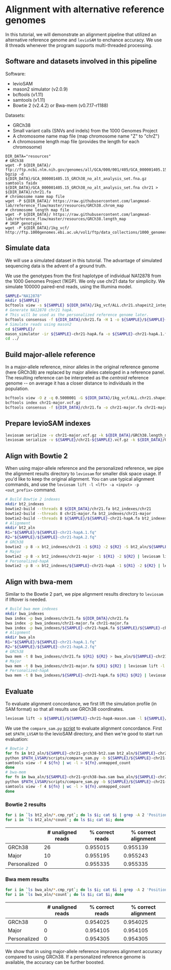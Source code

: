 # Alignment with alternative reference genomes

In this tutorial, we will demonstrate an alignment pipeline that utilized an alternative reference genome and `levioSAM` to enchance accuracy.
We use 8 threads whenever the program supports multi-threaded processing.

## Software and datasets involved in this pipeline
Software:
- levioSAM
- mason2 simulator (v2.0.9)
- bcftools (v1.11)
- samtools (v1.11)
- Bowtie 2 (v2.4.2) or Bwa-mem (v0.7.17-r1188)

Datasets:
- GRCh38
- Small variant calls (SNVs and indels) from the 1000 Genomes Project
- A chromosome name map file (map chromosome name "Z" to "chrZ")
- A chromosome length map file (provides the length for each chromosome)

```shell
DIR_DATA="resources"
# GRCh38
wget -P ${DIR_DATA}/ ftp://ftp.ncbi.nlm.nih.gov/genomes/all/GCA/000/001/405/GCA_000001405.15_GRCh38/seqs_for_alignment_pipelines.ucsc_ids/GCA_000001405.15_GRCh38_no_alt_analysis_set.fna.gz
bgzip -d ${DIR_DATA}/GCA_000001405.15_GRCh38_no_alt_analysis_set.fna.gz
samtools faidx ${DIR_DATA}/GCA_000001405.15_GRCh38_no_alt_analysis_set.fna chr21 > ${DIR_DATA}/chr21.fa
# chromosome name map file
wget -P ${DIR_DATA}/ https://raw.githubusercontent.com/langmead-lab/reference_flow/master/resources/GRCh38.chrom_map
# chromosome length map file
wget -P ${DIR_DATA}/ https://raw.githubusercontent.com/langmead-lab/reference_flow/master/resources/GRCh38.length_map
# 1KGP genotypes
wget -P ${DIR_DATA}/1kg_vcf/ http://ftp.1000genomes.ebi.ac.uk/vol1/ftp/data_collections/1000_genomes_project/release/20190312_biallelic_SNV_and_INDEL/ALL.chr21.shapeit2_integrated_snvindels_v2a_27022019.GRCh38.phased.vcf.gz
```


## Simulate data

We will use a simulated dataset in this tutorial. The advantage of simulated sequencing data is the advent of a ground truth.

We use the genotypes from the first haplotype of individual NA12878 from the 1000 Genomes Project (1KGP).
We only use chr21 data for simplicity.
We simulate 100000 paired-end reads, using the Illumina model.

```sh
SAMPLE="NA12878"
mkdir ${SAMPLE}
bcftools view -s ${SAMPLE} ${DIR_DATA}/1kg_vcf/ALL.chr21.shapeit2_integrated_snvindels_v2a_27022019.GRCh38.phased.vcf.gz | bcftools annotate --rename-chrs ${DIR_DATA}/GRCh38.chrom_map -O z -o ${SAMPLE}/chr21-${SAMPLE}.vcf.gz; bcftools index ${SAMPLE}/chr21-${SAMPLE}.vcf.gz
# Generate NA12878 chr21 hapA. 
# This will be used as the personalized reference genome later.
bcftools consensus -f ${DIR_DATA}/chr21.fa -H 1 -o ${SAMPLE}/${SAMPLE}-chr21-hapA.fa ${SAMPLE}/chr21-${SAMPLE}.vcf.gz
# Simulate reads using mason2
cd ${SAMPLE}/
mason_simulator -ir ${SAMPLE}-chr21-hapA.fa -o ${SAMPLE}-chr21-hapA.1.fq -or ${SAMPLE}-chr21-hapA.2.fq -oa ${SAMPLE}-chr21-hapA-mason.sam -n 100000 --num-threads 8
cd ../
```



## Build major-allele reference

In a major-allele reference, minor alleles in the original reference genome (here GRCh38) are replaced by major alleles cateloged in a reference panel. The resulting reference can be interpreted as the _centroid_ reference genome -- on average it has a closer distance to individuals in the population.

```sh
bcftools view -O z -q 0.5000001 -G ${DIR_DATA}/1kg_vcf/ALL.chr21.shapeit2_integrated_snvindels_v2a_27022019.GRCh38.phased.vcf.gz | bcftools annotate --rename-chrs ${DIR_DATA}/GRCh38.chrom_map -O z -o chr21-major.vcf.gz 
bcftools index chr21-major.vcf.gz
bcftools consensus -f ${DIR_DATA}/chr21.fa -o chr21-major.fa chr21-major.vcf.gz
```



## Prepare levioSAM indexes

```sh
leviosam serialize -v chr21-major.vcf.gz -k ${DIR_DATA}/GRCh38.length_map -p chr21-major
leviosam serialize -v ${SAMPLE}/chr21-${SAMPLE}.vcf.gz -k ${DIR_DATA}/GRCh38.length_map -p ${SAMPLE}/chr21-${SAMPLE} -s ${SAMPLE} -g 0
```



## Align with Bowtie 2

When using major-allele reference and the personalized reference, we pipe the alignment results directory to `leviosam` for smaller disk space usage.
If you'd like to keep the original alignment. You can use typical alignment commands, and use the `leviosam lift -l <lft> -a <input> -p <out_prefix>` command.

```sh
# Build Bowtie 2 indexes
mkdir bt2_indexes
bowtie2-build --threads 8 ${DIR_DATA}/chr21.fa bt2_indexes/chr21
bowtie2-build --threads 8 chr21-major.fa bt2_indexes/chr21-major
bowtie2-build --threads 8 ${SAMPLE}/${SAMPLE}-chr21-hapA.fa bt2_indexes/${SAMPLE}-chr21-hapA
# Alignment
mkdir bt2_aln
R1="${SAMPLE}/${SAMPLE}-chr21-hapA.1.fq"
R2="${SAMPLE}/${SAMPLE}-chr21-hapA.2.fq"
# GRCh38
bowtie2 -p 8 -x bt2_indexes/chr21 -1 ${R1} -2 ${R2} -S bt2_aln/${SAMPLE}-chr21-grch38-bt2.sam
# Major
bowtie2 -p 8 -x bt2_indexes/chr21-major -1 ${R1} -2 ${R2} | leviosam lift -l chr21-major.lft -t 8 -p bt2_aln/${SAMPLE}-chr21-major-bt2
# Personalized-hapA
bowtie2 -p 8 -x bt2_indexes/${SAMPLE}-chr21-hapA -1 ${R1} -2 ${R2} | leviosam lift -l ${SAMPLE}/chr21-${SAMPLE}.lft -t 8 -p bt2_aln/${SAMPLE}-chr21-per-bt2
```

## Align with bwa-mem

Similar to the Bowtie 2 part, we pipe alignment results directory to `leviosam` if liftover is needed.

```sh
# Build bwa mem indexes
mkdir bwa_indexes
bwa index -p bwa_indexes/chr21.fa ${DIR_DATA}/chr21.fa
bwa index -p bwa_indexes/chr21-major.fa chr21-major.fa
bwa index -p bwa_indexes/${SAMPLE}-chr21-hapA.fa ${SAMPLE}/${SAMPLE}-chr21-hapA.fa
# Alignment
mkdir bwa_aln
R1="${SAMPLE}/${SAMPLE}-chr21-hapA.1.fq"
R2="${SAMPLE}/${SAMPLE}-chr21-hapA.2.fq"
# GRCh38
bwa mem -t 8 bwa_indexes/chr21.fa ${R1} ${R2} > bwa_aln/${SAMPLE}-chr21-grch38-bwa.sam
# Major
bwa mem -t 8 bwa_indexes/chr21-major.fa ${R1} ${R2} | leviosam lift -l chr21-major.lft -t 8 -p bwa_aln/${SAMPLE}-chr21-major-bwa
# Personalized-hapA
bwa mem -t 8 bwa_indexes/${SAMPLE}-chr21-hapA.fa ${R1} ${R2} | leviosam lift -l ${SAMPLE}/chr21-${SAMPLE}.lft -t 8 -p bwa_aln/${SAMPLE}-chr21-per-bwa
```

## Evaluate

To evaluate alignment concordance, we first lift the simulation profile (in SAM format) so that all results use GRCh38 coordinates.

```sh
leviosam lift -a ${SAMPLE}/${SAMPLE}-chr21-hapA-mason.sam -l ${SAMPLE}/chr21-${SAMPLE}.lft -p ${SAMPLE}/${SAMPLE}-chr21-hapA-mason-lifted -t 8
```

We use the `compare_sam.py` [script](https://github.com/alshai/levioSAM/blob/master/scripts/compare_sam.py) to evaluate alignment concordance. First set `$PATH_LVSAM` to the levioSAM directory, and then we're good to start run evaluation:

```sh
# Bowtie 2
for fn in bt2_aln/${SAMPLE}-chr21-grch38-bt2.sam bt2_aln/${SAMPLE}-chr21-major-bt2.sam bt2_aln/${SAMPLE}-chr21-per-bt2.sam; do
python $PATH_LVSAM/scripts/compare_sam.py -b ${SAMPLE}/${SAMPLE}-chr21-hapA-mason-lifted.sam -q ${fn} -o ${fn}.cmp_rpt -p 10
samtools view -f 4 ${fn} | wc -l > ${fn}.unmapped_count
done
# bwa-mem
for fn in bwa_aln/${SAMPLE}-chr21-grch38-bwa.sam bwa_aln/${SAMPLE}-chr21-major-bwa.sam bwa_aln/${SAMPLE}-chr21-per-bwa.sam; do
python $PATH_LVSAM/scripts/compare_sam.py -b ${SAMPLE}/${SAMPLE}-chr21-hapA-mason-lifted.sam -q ${fn} -o ${fn}.cmp_rpt -p 10
samtools view -f 4 ${fn} | wc -l > ${fn}.unmapped_count
done
```

### Bowtie 2 results

```sh
for i in `ls bt2_aln/*.cmp_rpt`; do ls $i; cat $i | grep -A 2 'Position'; done
for i in `ls bt2_aln/*count`; do ls $i; cat $i; done
```

|              | # unaligned reads | % correct reads | % correct alignment |
| ------------ | ----------------- | --------------- | ------------------- |
| GRCh38       | 26                | 0.955015        | 0.955139            |
| Major        | 10                | 0.955195        | 0.955243            |
| Personalized | 0                 | 0.955335        | 0.955335            |

### Bwa mem results

```sh
for i in `ls bwa_aln/*.cmp_rpt`; do ls $i; cat $i | grep -A 2 'Position'; done
for i in `ls bwa_aln/*count`; do ls $i; cat $i; done
```

|              | # unaligned reads | % correct reads | % correct alignment |
| ------------ | ----------------- | --------------- | ------------------- |
| GRCh38       | 0                 | 0.954025        | 0.954025            |
| Major        | 0                 | 0.954105        | 0.954105            |
| Personalized | 0                 | 0.954305        | 0.954305            |

We show that in using major-allele reference improves alignment accuracy compared to using GRCh38. If a personalized reference genome is available, the accuracy can be further boosted.
